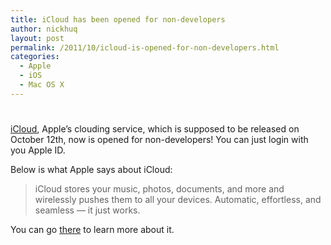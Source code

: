 ```yaml
---
title: iCloud has been opened for non-developers
author: nickhuq
layout: post
permalink: /2011/10/icloud-is-opened-for-non-developers.html
categories:
  - Apple
  - iOS
  - Mac OS X
---
```

# 

[iCloud][1], Apple’s clouding service, which is supposed to be released on October 12th, now is opened for non-developers! You can just login with you Apple ID.

 [1]: http://www.icloud.com

Below is what Apple says about iCloud:

> iCloud stores your music, photos, documents, and more and wirelessly pushes them to all your devices. Automatic, effortless, and seamless — it just works.

You can go [there][2] to learn more about it.

 [2]: http://www.apple.com/iphone/icloud/
